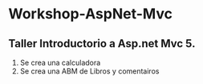 # Workshop-AspNet-Mvc
## Taller Introductorio a Asp.net Mvc 5.
1. Se crea una calculadora
2. Se crea una ABM de Libros y comentairos
